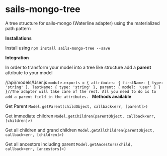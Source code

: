 # sails-mongo-tree
A tree structure for sails-mongo (Waterline adapter) using the materialized path pattern

**Installations**

Install using
`npm install sails-mongo-tree --save`

**Integration**

In order to transform your model into a tree like structure add a **parent** attribute to your model

//api/models/User.js
`module.exports = {
  attributes: {
    firstName: { type: 'string' },
    lastName: { type: 'string' },
    parent: { model: 'user' }
  }
}//The adapter will take care of the rest. All you need to do is to add a parent field in the attributes.
`
**Methods available**

Get Parent
`Model.getParent(childObject, callback<err, [parent]>)`

Get immediate children
`Model.getChildren(parentObject, callback<err, [children]>)`

Get all children and grand children
`Model.getAllChildren(parentObject, callback<err, [children]>)`

Get all ancestors including parent
`Model.getAncestors(child, callback<err, [ancestors]>)`
